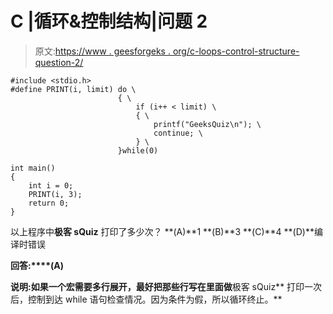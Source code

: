 # C |循环&控制结构|问题 2

> 原文:[https://www . geesforgeks . org/c-loops-control-structure-question-2/](https://www.geeksforgeeks.org/c-loops-control-structure-question-2/)

```
#include <stdio.h>
#define PRINT(i, limit) do \
                        { \
                            if (i++ < limit) \
                            { \
                                printf("GeeksQuiz\n"); \
                                continue; \
                            } \
                        }while(0)

int main()
{
    int i = 0;
    PRINT(i, 3);
    return 0;
}
```

以上程序中**极客 sQuiz** 打印了多少次？
**(A)**1
**(B)**3
**(C)**4
**(D)**编译时错误

**回答:****(A)**

**说明:**如果一个宏需要多行展开，最好把那些行写在**里面做**极客 sQuiz** 打印一次后，控制到达 while 语句检查情况。因为条件为假，所以循环终止。**